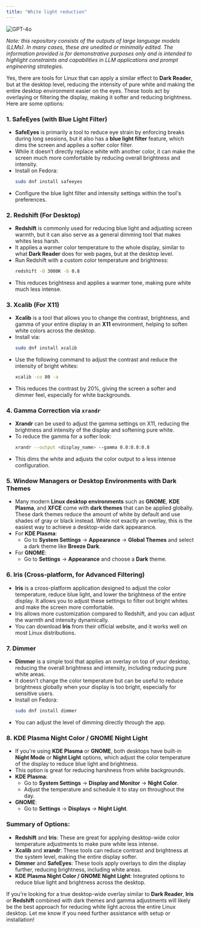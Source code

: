 ```yaml
---
title: "White light reduction"
---
```

![GPT-4o](https://img.shields.io/badge/GPT--4o-3333FF?style=for-the-badge&logo=openai&logoColor=white)



*Note: this repository consists of the outputs of large language models (LLMs). In many cases, these are unedited or minimally edited. The information provided is for demonstrative purposes only and is intended to highlight constraints and capabilities in LLM applications and prompt engineering strategies.*


Yes, there are tools for Linux that can apply a similar effect to **Dark Reader**, but at the desktop level, reducing the intensity of pure white and making the entire desktop environment easier on the eyes. These tools act by overlaying or filtering the display, making it softer and reducing brightness. Here are some options:

### 1. **SafeEyes** (with Blue Light Filter)
   - **SafeEyes** is primarily a tool to reduce eye strain by enforcing breaks during long sessions, but it also has a **blue light filter** feature, which dims the screen and applies a softer color filter.
   - While it doesn’t directly replace white with another color, it can make the screen much more comfortable by reducing overall brightness and intensity.
   - Install on Fedora:
     ```bash
     sudo dnf install safeeyes
     ```
   - Configure the blue light filter and intensity settings within the tool's preferences.

### 2. **Redshift** (For Desktop)
   - **Redshift** is commonly used for reducing blue light and adjusting screen warmth, but it can also serve as a general dimming tool that makes whites less harsh.
   - It applies a warmer color temperature to the whole display, similar to what **Dark Reader** does for web pages, but at the desktop level.
   - Run Redshift with a custom color temperature and brightness:
     ```bash
     redshift -O 3000K -b 0.8
     ```
   - This reduces brightness and applies a warmer tone, making pure white much less intense.

### 3. **Xcalib** (For X11)
   - **Xcalib** is a tool that allows you to change the contrast, brightness, and gamma of your entire display in an **X11** environment, helping to soften white colors across the desktop.
   - Install via:
     ```bash
     sudo dnf install xcalib
     ```
   - Use the following command to adjust the contrast and reduce the intensity of bright whites:
     ```bash
     xcalib -co 80 -a
     ```
   - This reduces the contrast by 20%, giving the screen a softer and dimmer feel, especially for white backgrounds.

### 4. **Gamma Correction via `xrandr`**
   - **Xrandr** can be used to adjust the gamma settings on X11, reducing the brightness and intensity of the display and softening pure white.
   - To reduce the gamma for a softer look:
     ```bash
     xrandr --output <display_name> --gamma 0.8:0.8:0.8
     ```
   - This dims the white and adjusts the color output to a less intense configuration.

### 5. **Window Managers or Desktop Environments with Dark Themes**
   - Many modern **Linux desktop environments** such as **GNOME**, **KDE Plasma**, and **XFCE** come with **dark themes** that can be applied globally. These dark themes reduce the amount of white by default and use shades of gray or black instead. While not exactly an overlay, this is the easiest way to achieve a desktop-wide dark appearance.
   - For **KDE Plasma**:
     - Go to **System Settings** → **Appearance** → **Global Themes** and select a dark theme like **Breeze Dark**.
   - For **GNOME**:
     - Go to **Settings** → **Appearance** and choose a **Dark** theme.

### 6. **Iris** (Cross-platform, for Advanced Filtering)
   - **Iris** is a cross-platform application designed to adjust the color temperature, reduce blue light, and lower the brightness of the entire display. It allows you to adjust these settings to filter out bright whites and make the screen more comfortable.
   - Iris allows more customization compared to Redshift, and you can adjust the warmth and intensity dynamically.
   - You can download **Iris** from their official website, and it works well on most Linux distributions.

### 7. **Dimmer**
   - **Dimmer** is a simple tool that applies an overlay on top of your desktop, reducing the overall brightness and intensity, including reducing pure white areas.
   - It doesn’t change the color temperature but can be useful to reduce brightness globally when your display is too bright, especially for sensitive users.
   - Install on Fedora:
     ```bash
     sudo dnf install dimmer
     ```
   - You can adjust the level of dimming directly through the app.

### 8. **KDE Plasma Night Color / GNOME Night Light**
   - If you're using **KDE Plasma** or **GNOME**, both desktops have built-in **Night Mode** or **Night Light** options, which adjust the color temperature of the display to reduce blue light and brightness.
   - This option is great for reducing harshness from white backgrounds.
   - **KDE Plasma**:
     - Go to **System Settings** → **Display and Monitor** → **Night Color**.
     - Adjust the temperature and schedule it to stay on throughout the day.
   - **GNOME**:
     - Go to **Settings** → **Displays** → **Night Light**.

### Summary of Options:
- **Redshift** and **Iris**: These are great for applying desktop-wide color temperature adjustments to make pure white less intense.
- **Xcalib** and **xrandr**: These tools can reduce contrast and brightness at the system level, making the entire display softer.
- **Dimmer** and **SafeEyes**: These tools apply overlays to dim the display further, reducing brightness, including white areas.
- **KDE Plasma Night Color / GNOME Night Light**: Integrated options to reduce blue light and brightness across the desktop.

If you're looking for a true desktop-wide overlay similar to **Dark Reader**, **Iris** or **Redshift** combined with dark themes and gamma adjustments will likely be the best approach for reducing white light across the entire Linux desktop. Let me know if you need further assistance with setup or installation!